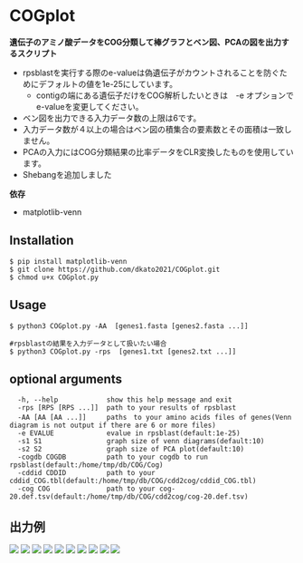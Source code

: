 # COGplot
**遺伝子のアミノ酸データをCOG分類して棒グラフとベン図、PCAの図を出力するスクリプト**
- rpsblastを実行する際のe-valueは偽遺伝子がカウントされることを防ぐためにデフォルトの値を1e-25にしています。
  - contigの端にある遺伝子だけをCOG解析したいときは　-e オプションでe-valueを変更してください。
- ベン図を出力できる入力データ数の上限は6です。
- 入力データ数が４以上の場合はベン図の積集合の要素数とその面積は一致しません。
- PCAの入力にはCOG分類結果の比率データをCLR変換したものを使用しています。
- Shebangを追加しました

**依存**
- matplotlib-venn
## Installation
```
$ pip install matplotlib-venn
$ git clone https://github.com/dkato2021/COGplot.git
$ chmod u+x COGplot.py
```

## Usage
```
$ python3 COGplot.py -AA  [genes1.fasta [genes2.fasta ...]]

#rpsblastの結果を入力データとして扱いたい場合
$ python3 COGplot.py -rps  [genes1.txt [genes2.txt ...]]
```
## optional arguments
```
  -h, --help            show this help message and exit
  -rps [RPS [RPS ...]]  path to your results of rpsblast
  -AA [AA [AA ...]]     paths　to your amino acids files of genes(Venn diagram is not output if there are 6 or more files)
  -e EVALUE             evalue in rpsblast(default:1e-25)
  -s1 S1                graph size of venn diagrams(default:10)
  -s2 S2                graph size of PCA plot(default:10)
  -cogdb COGDB          path to your cogdb to run rpsblast(default:/home/tmp/db/COG/Cog)
  -cddid CDDID          path to your cddid_COG.tbl(default:/home/tmp/db/COG/cdd2cog/cddid_COG.tbl)
  -cog COG              path to your cog-20.def.tsv(default:/home/tmp/db/COG/cdd2cog/cog-20.def.tsv)
```
## 出力例

![](./images/COG_count.png)
![](./images/COG_ratio.png)
![](./images/venn3Diagram.png)
![](./images/COGvenn3Diagrams.png)
![](./images/1.png)
![](./images/2.png)
![](./images/3.png)
![](./images/4.png)
![](./images/PCA_COG.png)
![](./images/annotation.png)
